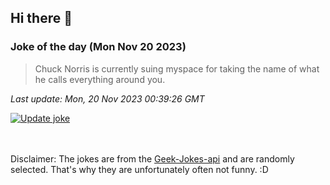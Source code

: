 ## Hi there 👋

### Joke of the day (Mon Nov 20 2023)
<!-- joke -->
>Chuck Norris is currently suing myspace for taking the name of what he calls everything around you.
<!-- /joke -->

*Last update: Mon, 20 Nov 2023 00:39:26 GMT*

[![Update joke](https://github.com/nclskfm/nclskfm/actions/workflows/joke.yml/badge.svg)](https://github.com/nclskfm/nclskfm/actions/workflows/joke.yml)

<br><br>
Disclaimer: The jokes are from the [Geek-Jokes-api](https://github.com/sameerkumar18/geek-joke-api) and are randomly selected. That's why they are unfortunately often not funny. :D
